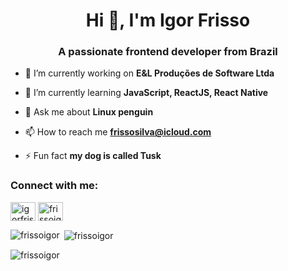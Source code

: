 <h1 align="center">Hi 👋, I'm Igor Frisso</h1>
<h3 align="center">A passionate frontend developer from Brazil</h3>

- 🔭 I’m currently working on **E&L Produções de Software Ltda**

- 🌱 I’m currently learning **JavaScript, ReactJS, React Native**

- 💬 Ask me about **Linux penguin**

- 📫 How to reach me **frissosilva@icloud.com**

- ⚡ Fun fact **my dog ​​is called Tusk**

<h3 align="left">Connect with me:</h3>
<p align="left">
<a href="https://linkedin.com/in/igorfrisso" target="blank"><img align="center" src="https://raw.githubusercontent.com/rahuldkjain/github-profile-readme-generator/master/src/images/icons/Social/linked-in-alt.svg" alt="igorfrisso" height="30" width="40" /></a>
<a href="https://instagram.com/frissoigor" target="blank"><img align="center" src="https://raw.githubusercontent.com/rahuldkjain/github-profile-readme-generator/master/src/images/icons/Social/instagram.svg" alt="frissoigor" height="30" width="40" /></a>
</p>

<p><img align="left" src="https://github-readme-stats.vercel.app/api/top-langs?username=frissoigor&show_icons=true&locale=en&layout=compact" alt="frissoigor" /></p>

<p>&nbsp;<img align="center" src="https://github-readme-stats.vercel.app/api?username=frissoigor&show_icons=true&locale=en" alt="frissoigor" /></p>

<p><img align="center" src="https://github-readme-streak-stats.herokuapp.com/?user=frissoigor&" alt="frissoigor" /></p>

